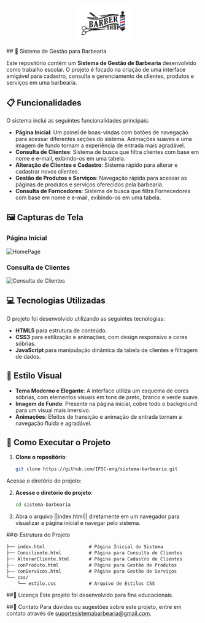 <p align="center">
  <img width="30%" height="30%" src="logobarber.png">
</p>
## 💈 Sistema de Gestão para Barbearia

Este repositório contém um **Sistema de Gestão de Barbearia** desenvolvido como trabalho escolar. O projeto é focado na criação de uma interface amigável para cadastro, consulta e gerenciamento de clientes, produtos e serviços em uma barbearia.

## 📋 Funcionalidades

O sistema inclui as seguintes funcionalidades principais:

- **Página Inicial**: Um painel de boas-vindas com botões de navegação para acessar diferentes seções do sistema. Animações suaves e uma imagem de fundo tornam a experiência de entrada mais agradável.
- **Consulta de Clientes**: Sistema de busca que filtra clientes com base em nome e e-mail, exibindo-os em uma tabela.
- **Alteração de Clientes e Cadastro**: Sistema rápido para alterar e cadastrar novos clientes.
- **Gestão de Produtos e Serviços**: Navegação rápida para acessar as páginas de produtos e serviços oferecidos pela barbearia.
- **Consulta de Forncedores**: Sistema de busca que filtra Fornecedores com base em nome e e-mail, exibindo-os em uma tabela.

## 🖼️ Capturas de Tela

### Página Inicial
![HomePage](https://i.ibb.co/tKRr5Gt/imagem-2024-11-05-204024345.png)

### Consulta de Clientes
![Consulta de Clientes](https://i.ibb.co/Jr1tLZR/imagem-2024-11-05-213319456.png)

## 💻 Tecnologias Utilizadas

O projeto foi desenvolvido utilizando as seguintes tecnologias:

- **HTML5** para estrutura de conteúdo.
- **CSS3** para estilização e animações, com design responsivo e cores sóbrias.
- **JavaScript** para manipulação dinâmica da tabela de clientes e filtragem de dados.

## 🎨 Estilo Visual

- **Tema Moderno e Elegante**: A interface utiliza um esquema de cores sóbrias, com elementos visuais em tons de preto, branco e verde suave.
- **Imagem de Fundo**: Presente na página inicial, cobre todo o background para um visual mais imersivo.
- **Animações**: Efeitos de transição e animação de entrada tornam a navegação fluida e agradável.

## 🚀 Como Executar o Projeto

1. **Clone o repositório**:
   ```bash
   git clone https://github.com/IFSC-eng/sistema-barbearia.git
Acesse o diretório do projeto:

2. **Acesse o diretório do projeto**:
   ```bash
   cd sistema-barbearia

3. Abra o arquivo ||index.html|| diretamente em um navegador para visualizar a página inicial e navegar pelo sistema.

##⚙️ Estrutura do Projeto
```plaintext
├── index.html                # Página Inicial do Sistema
├── Conscliente.html          # Página para Consulta de Clientes
├── AlterarCliente.html       # Página para Cadastro de Clientes
├── conProduto.html           # Página para Gestão de Produtos
├── conServicos.html          # Página para Gestão de Serviços
└── css/
    └── estilo.css            # Arquivo de Estilos CSS
```

##📝 Licença
Este projeto foi desenvolvido para fins educacionais.

##📧 Contato
Para dúvidas ou sugestões sobre este projeto, entre em contato através de suportesistemabarbearia@gmail.com.
